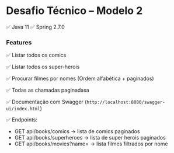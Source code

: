 # Desafio Técnico – Modelo 2

✅ Java 11
✅ Spring 2.7.0

### Features

✅ Listar todos os comics

✅ Listar todos os super-herois

✅ Procurar filmes por nomes (Ordem alfabética + paginados)

✅ Todas as chamadas paginadasa

✅ Documentação com Swagger (`http://localhost:8080/swagger-ui/index.html`)

✅ Endpoints:
- GET api/books/comics → lista de comics paginados
- GET api/books/superheroes → lista de super herois paginados
- GET api/books/movies?name= → lista filmes filtrados por nome